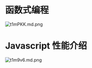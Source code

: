 
# 函数式编程
![t1mPKK.md.png](https://s1.ax1x.com/2020/05/31/t1mPKK.md.png)

# Javascript 性能介绍
![t1m9v6.md.png](https://s1.ax1x.com/2020/05/31/t1m9v6.md.png)


